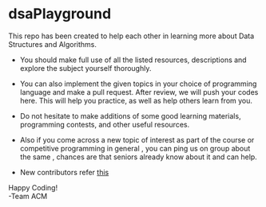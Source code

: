 # dsaPlayground

This repo has been created to help each other in learning more about Data Structures and Algorithms.

* You should make full use of all the listed resources, descriptions and explore the subject yourself thoroughly.

* You can also implement the given topics in your choice of programming language and make a pull request. After review, we will push your codes here. This will help you practice, as well as help others learn from you.

* Do not hesitate to make additions of some good learning materials, programming contests, and other useful resources. 

* Also if you come across a new topic of interest as part of the course or competitive programming in general , you can ping us on group about the same , chances are that seniors already know about it and can help.

* New contributors refer [this](https://github.com/ACM-VIT/dsaPlayground/blob/master/CONTRIBUTING.md)

Happy Coding!</br>
-Team ACM

